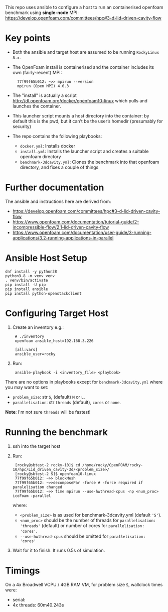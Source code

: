
This repo uses ansible to configure a host to run an containerised openfoam benchmark using **single-node** MPI: https://develop.openfoam.com/committees/hpc#3-d-lid-driven-cavity-flow

# Key points

- Both the ansible and target host are assumed to be running `RockyLinux 8.x`.
- The OpenFoam install is containerised and the container includes its own (fairly-recent) MPI:

        77f99f65b012: ~>> mpirun --version
        mpirun (Open MPI) 4.0.3

- The "install" is actually a script http://dl.openfoam.org/docker/openfoam10-linux which pulls and launches the container.
- This launcher script mounts a host directory into the container: by default this is the pwd, but it can’t be the user’s homedir (presumably for security)
- The repo contains the following playbooks:
    - `docker.yml`: Installs docker
    - `install.yml`: Installs the launcher script and creates a suitable openfoam directory
    - `benchmark-3dcavity.yml`: Clones the benchmark into that openfoam directory, and fixes a couple of things

# Further documentation
The ansible and instructions here are derived from:
- https://develop.openfoam.com/committees/hpc#3-d-lid-driven-cavity-flow
- https://www.openfoam.com/documentation/tutorial-guide/2-incompressible-flow/2.1-lid-driven-cavity-flow
- https://www.openfoam.com/documentation/user-guide/3-running-applications/3.2-running-applications-in-parallel

# Ansible Host Setup


    dnf install -y python38
    python3.8 -m venv venv
    . venv/bin/activate
    pip install -U pip
    pip install ansible
    pip install python-openstackclient

# Configuring Target Host

1. Create an inventory e.g.:

        # ./inventory
        openfoam ansible_host=192.168.3.226

        [all:vars]
        ansible_user=rocky

2. Run:

        ansible-playbook -i <inventory_file> <playbook>


There are no options in playbooks except for `benchmark-3dcavity.yml` where you may want to set:
- `problem_size`: str `S`, (default) `M` or `L`.
- `parallelisation`: str `threads` (default), `cores` or `none`.

**Note**: I'm not sure `threads` will be fastest!

# Running the benchmark

1. ssh into the target host

2. Run:

        [rocky@sbtest-2 rocky-10]$ cd /home/rocky/OpenFOAM/rocky-10/hpc/Lid_driven_cavity-3d/<problem_size>/
        [rocky@sbtest-2 S]$ openfoam10-linux
        77f99f65b012: ~>> blockMesh
        77f99f65b012: ~>>decomposePar -force # -force required if paralelisation changed
        77f99f65b012: ~>> time mpirun --use-hwthread-cpus -np <num_proc> icoFoam -parallel

    where:
    - `<problem_size>` is as used for benchmark-3dcavity.yml (default `'S'`).
    - `<num_proc>` should be the number of threads for `parallelisation: 'threads'` (default) or number of cores for `parallelisation: 'cores'`.
    - `--use-hwthread-cpus` should be omitted for `parallelisation: 'cores'`

3. Wait for it to finish. It runs 0.5s of simulation.

# Timings

On a 4x Broadwell VCPU / 4GB RAM VM, for problem size `S`, wallclock times were:
- serial:
- 4x threads: 60m40.243s
